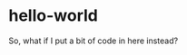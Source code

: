 # hello-world

<html>
  <body>
    <p>So, what if I put a bit of code in here instead?</p>
  </body>
</html>
